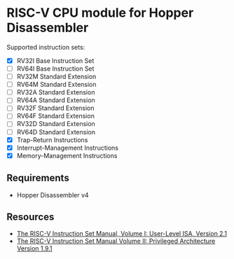 # RISC-V CPU module for Hopper Disassembler

Supported instruction sets:
* [x] RV32I Base Instruction Set
* [ ] RV64I Base Instruction Set
* [ ] RV32M Standard Extension
* [ ] RV64M Standard Extension
* [ ] RV32A Standard Extension
* [ ] RV64A Standard Extension
* [ ] RV32F Standard Extension
* [ ] RV64F Standard Extension
* [ ] RV32D Standard Extension
* [ ] RV64D Standard Extension
* [x] Trap-Return Instructions
* [x] Interrupt-Management Instructions
* [x] Memory-Management Instructions

## Requirements

* Hopper Disassembler v4

## Resources

* [The RISC-V Instruction Set Manual, Volume I: User-Level ISA, Version 2.1](https://www2.eecs.berkeley.edu/Pubs/TechRpts/2016/EECS-2016-118.html)
* [The RISC-V Instruction Set Manual Volume II: Privileged Architecture Version 1.9.1](https://www2.eecs.berkeley.edu/Pubs/TechRpts/2016/EECS-2016-161.html)

